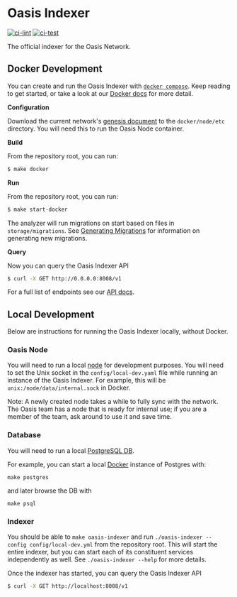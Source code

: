 # Oasis Indexer

[![ci-lint](https://github.com/oasislabs/oasis-indexer/actions/workflows/ci-lint.yaml/badge.svg)](https://github.com/oasislabs/oasis-indexer/actions/workflows/ci-lint.yaml)
[![ci-test](https://github.com/oasislabs/oasis-indexer/actions/workflows/ci-test.yaml/badge.svg)](https://github.com/oasislabs/oasis-indexer/actions/workflows/ci-test.yaml)

The official indexer for the Oasis Network.

## Docker Development

You can create and run the Oasis Indexer with [`docker compose`](https://docs.docker.com/compose/).
Keep reading to get started, or take a look at our [Docker docs](docker/README.md) for more detail.

**Configuration**

Download the current network's [genesis document](https://docs.oasis.dev/oasis-core/consensus/genesis)
to the `docker/node/etc` directory. You will need this to run the Oasis Node container.

**Build**

From the repository root, you can run:
```sh
$ make docker
```

**Run**

From the repository root, you can run:
```sh
$ make start-docker
```

The analyzer will run migrations on start based on files in `storage/migrations`.
See [Generating Migrations](#generating-migrations) for information on generating new migrations.

**Query**

Now you can query the Oasis Indexer API
```sh
$ curl -X GET http://0.0.0.0:8008/v1
```

For a full list of endpoints see our [API docs](https://github.com/oasislabs/oasis-indexer/blob/main/api/README.md).

## Local Development

Below are instructions for running the Oasis Indexer locally, without Docker.

### Oasis Node

You will need to run a local [node](https://docs.oasis.dev/general/run-a-node/set-up-your-node/run-non-validator) for development purposes.
You will need to set the Unix socket in the `config/local-dev.yaml` file while running an instance of the Oasis Indexer.
For example, this will be `unix:/node/data/internal.sock` in Docker.

Note: A newly created node takes a while to fully sync with the network.
The Oasis team has a node that is ready for internal use;
if you are a member of the team, ask around to use it and save time.

### Database

You will need to run a local [PostgreSQL DB](https://www.postgresql.org/).

For example, you can start a local [Docker](https://hub.docker.com/_/postgres) instance of Postgres with:
```
make postgres
```
and later browse the DB with
```
make psql
```

### Indexer

You should be able to `make oasis-indexer` and run `./oasis-indexer --config config/local-dev.yml` from the repository root.
This will start the entire indexer, but you can start each of its constituent services independently as well.
See `./oasis-indexer --help` for more details.

Once the indexer has started, you can query the Oasis Indexer API
```sh
$ curl -X GET http://localhost:8008/v1
```
